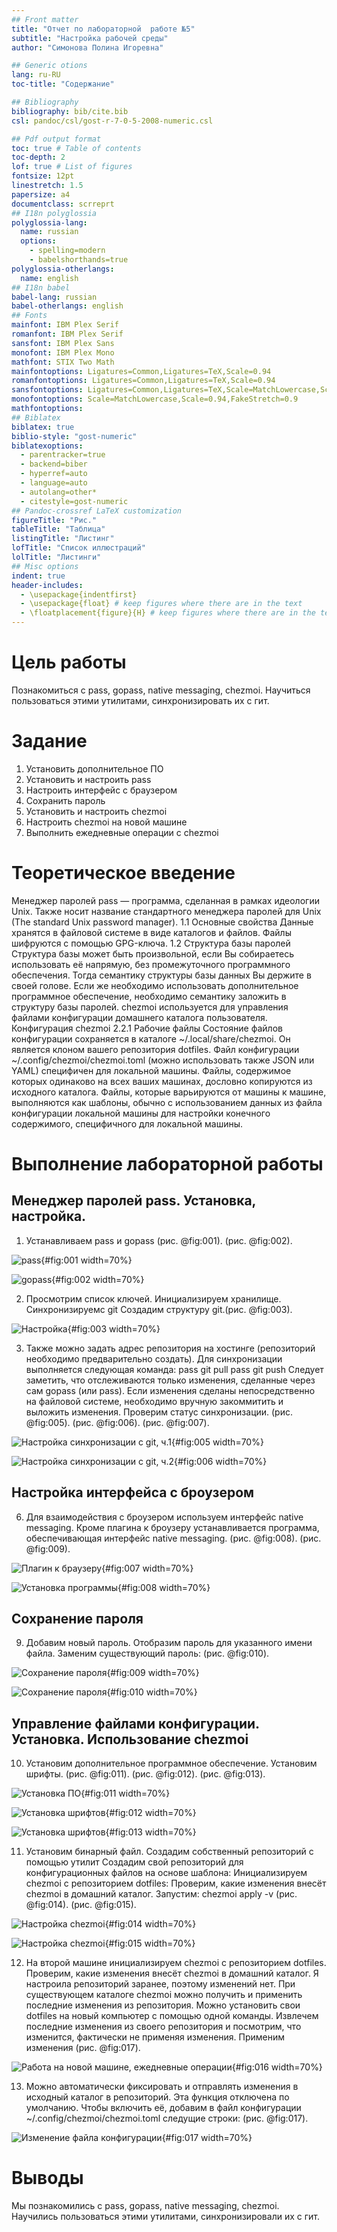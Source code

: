 ```yaml
---
## Front matter
title: "Отчет по лабораторной  работе №5"
subtitle: "Настройка рабочей среды"
author: "Симонова Полина Игоревна"

## Generic otions
lang: ru-RU
toc-title: "Содержание"

## Bibliography
bibliography: bib/cite.bib
csl: pandoc/csl/gost-r-7-0-5-2008-numeric.csl

## Pdf output format
toc: true # Table of contents
toc-depth: 2
lof: true # List of figures
fontsize: 12pt
linestretch: 1.5
papersize: a4
documentclass: scrreprt
## I18n polyglossia
polyglossia-lang:
  name: russian
  options:
	- spelling=modern
	- babelshorthands=true
polyglossia-otherlangs:
  name: english
## I18n babel
babel-lang: russian
babel-otherlangs: english
## Fonts
mainfont: IBM Plex Serif
romanfont: IBM Plex Serif
sansfont: IBM Plex Sans
monofont: IBM Plex Mono
mathfont: STIX Two Math
mainfontoptions: Ligatures=Common,Ligatures=TeX,Scale=0.94
romanfontoptions: Ligatures=Common,Ligatures=TeX,Scale=0.94
sansfontoptions: Ligatures=Common,Ligatures=TeX,Scale=MatchLowercase,Scale=0.94
monofontoptions: Scale=MatchLowercase,Scale=0.94,FakeStretch=0.9
mathfontoptions:
## Biblatex
biblatex: true
biblio-style: "gost-numeric"
biblatexoptions:
  - parentracker=true
  - backend=biber
  - hyperref=auto
  - language=auto
  - autolang=other*
  - citestyle=gost-numeric
## Pandoc-crossref LaTeX customization
figureTitle: "Рис."
tableTitle: "Таблица"
listingTitle: "Листинг"
lofTitle: "Список иллюстраций"
lolTitle: "Листинги"
## Misc options
indent: true
header-includes:
  - \usepackage{indentfirst}
  - \usepackage{float} # keep figures where there are in the text
  - \floatplacement{figure}{H} # keep figures where there are in the text
---
```


# Цель работы

Познакомиться с pass, gopass, native messaging, chezmoi. Научиться пользоваться этими утилитами, синхронизировать их с гит.

# Задание

1. Установить дополнительное ПО
2. Установить и настроить pass
3. Настроить интерфейс с браузером
4. Сохранить пароль
5. Установить и настроить chezmoi
6. Настроить chezmoi на новой машине
7. Выполнить ежедневные операции с chezmoi

# Теоретическое введение

Менеджер паролей pass — программа, сделанная в рамках идеологии Unix. Также носит название стандартного менеджера паролей для Unix (The standard Unix password manager).
1.1 Основные свойства
    Данные хранятся в файловой системе в виде каталогов и файлов.
    Файлы шифруются с помощью GPG-ключа.
1.2 Структура базы паролей
    Структура базы может быть произвольной, если Вы собираетесь использовать её напрямую, без промежуточного программного обеспечения. Тогда семантику структуры базы данных Вы держите в своей голове.
    Если же необходимо использовать дополнительное программное обеспечение, необходимо семантику заложить в структуру базы паролей.
chezmoi используется для управления файлами конфигурации домашнего каталога пользователя. 
Конфигурация chezmoi
    2.2.1 Рабочие файлы
    Состояние файлов конфигурации сохраняется в каталоге ~/.local/share/chezmoi. Он является клоном вашего репозитория dotfiles.
    Файл конфигурации ~/.config/chezmoi/chezmoi.toml (можно использовать также JSON или YAML) специфичен для локальной машины.
    Файлы, содержимое которых одинаково на всех ваших машинах, дословно копируются из исходного каталога.
    Файлы, которые варьируются от машины к машине, выполняются как шаблоны, обычно с использованием данных из файла конфигурации локальной машины для настройки конечного содержимого, специфичного для локальной машины.

# Выполнение лабораторной работы

## Менеджер паролей pass. Установка, настройка.

1. Устанавливаем pass и gopass (рис. @fig:001). (рис. @fig:002). 

![pass](image/1.png){#fig:001 width=70%}

![gopass](image/2.png){#fig:002 width=70%}

2. Просмотрим список ключей. Инициализируем хранилище. Синхронизируемс git Создадим структуру git.(рис. @fig:003).

![Настройка](image/3.png){#fig:003 width=70%}

3. Также можно задать адрес репозитория на хостинге (репозиторий необходимо предварительно создать).  Для синхронизации выполняется следующая команда:  pass git pull pass git push Следует заметить, что отслеживаются только изменения, сделанные через сам gopass (или pass). Если изменения сделаны непосредственно на файловой системе, необходимо вручную закоммитить и выложить изменения. Проверим статус синхронизации. (рис. @fig:005).  (рис. @fig:006).  (рис. @fig:007).

![Настройка синхронизации с git, ч.1](image/5.png){#fig:005 width=70%}

![Настройка синхронизации с git, ч.2](image/6.png){#fig:006 width=70%}

## Настройка интерфейса с броузером

6.  Для взаимодействия с броузером используем интерфейс native messaging. Кроме плагина к броузеру устанавливается программа, обеспечивающая интерфейс native messaging. (рис. @fig:008). (рис. @fig:009).

![Плагин к браузеру](image/7.png){#fig:007 width=70%}

![Установка программы](image/8.png){#fig:008 width=70%} 

## Сохранение пароля

9. Добавим новый пароль. Отобразим пароль для указанного имени файла. Заменим существующий пароль: (рис. @fig:010).

![Сохранение пароля](image/9.png){#fig:009 width=70%} 

![Сохранение пароля](image/10.png){#fig:010 width=70%} 

## Управление файлами конфигурации. Установка. Использование chezmoi 

10. Установим дополнительное программное обеспечение. Установим шрифты. (рис. @fig:011). (рис. @fig:012).  (рис. @fig:013).

![Установка ПО](image/11.png){#fig:011 width=70%} 

![Установка шрифтов](image/12.png){#fig:012 width=70%} 

![Установка шрифтов](image/13.png){#fig:013 width=70%} 

11.  Установим бинарный файл. Создадим собственный репозиторий с помощью утилит Создадим свой репозиторий для конфигурационных файлов на основе шаблона: Инициализируем chezmoi с репозиторием dotfiles:  Проверим, какие изменения внесёт chezmoi в домашний каталог. Запустим: chezmoi apply -v  (рис. @fig:014).  (рис. @fig:015).

![Настройка chezmoi](image/14.png){#fig:014 width=70%} 

![Настройка chezmoi](image/15.png){#fig:015 width=70%} 

12. На второй машине инициализируем chezmoi с репозиторием dotfiles. Проверим, какие изменения внесёт chezmoi в домашний каталог. Я настроила репозиторий заранее, поэтому изменений нет.  При существующем каталоге chezmoi можно получить и применить последние изменения из репозитория.   Можно установить свои dotfiles на новый компьютер с помощью одной команды. Извлечем последние изменения из своего репозитория и посмотрим, что изменится, фактически не применяя изменения. Применим изменения  (рис. @fig:017). 

![Работа на новой машине, ежедневные операции](image/16.png){#fig:016 width=70%} 

13. Можно автоматически фиксировать и отправлять изменения в исходный каталог в репозиторий. Эта функция отключена по умолчанию. Чтобы включить её, добавим в файл конфигурации ~/.config/chezmoi/chezmoi.toml следущие строки: (рис. @fig:017). 


![Изменение файла конфигурации](image/17.png){#fig:017 width=70%} 

# Выводы

Мы познакомились с pass, gopass, native messaging, chezmoi. Научились пользоваться этими утилитами, синхронизировали их с гит.


